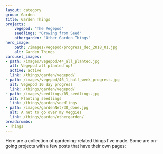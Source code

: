 ```yaml
---
layout: category
group: Garden
title: Garden Things
projects:
    vegepod: "The Vegepod"
    seedlings: "Growing from Seed"
    othergarden: "Other Garden Things"
hero_image: 
    path: /images/vegepod/progress_dec_2018_01.jpg
    alt: Garden Things
carousel_images:
- path: /images/vegepod/44_all_planted.jpg
  alt: Vegepod all planted up!
  active: active
  link: /things/garden/vegepod/
- path: /images/vegepod/46_1_half_week_progress.jpg
  alt: Vegepod 10 day progress
  link: /things/garden/vegepod/
- path: /images/seedlings/05_seedlings.jpg
  alt: Planting seedlings
  link: /things/garden/seedlings
- path: /images/gardenNet/30_done.jpg
  alt: A net to go over my Veggies
  link: /things/garden/othergarden/
breadcrumbs: 
- Things
---
```


Here are a collection of gardening-related things I've made. Some are on-going projects with a few posts that have their own pages:
